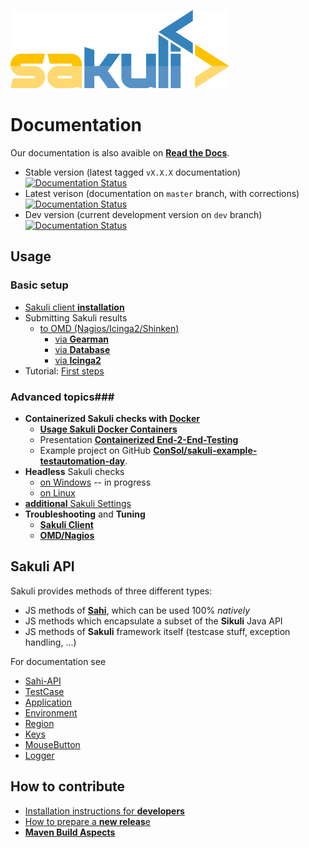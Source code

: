 ![sakuli-logo](pics/sakuli_logo_small.png)

# Documentation

Our documentation is also avaible on **[Read the Docs](http://sakuli.readthedocs.org)**.
* Stable version (latest tagged `vX.X.X` documentation) [![Documentation Status](https://readthedocs.org/projects/sakuli/badge/?version=stable)](http://sakuli.readthedocs.org/en/stable/)
* Latest verison (documentation on `master` branch, with corrections) [![Documentation Status](https://readthedocs.org/projects/sakuli/badge/?version=latest)](http://sakuli.readthedocs.org/en/latest/)
* Dev version (current development version on `dev` branch) [![Documentation Status](https://readthedocs.org/projects/sakuli/badge/?version=dev)](http://sakuli.readthedocs.org/en/dev/)

## Usage
### Basic setup

* [Sakuli client **installation**](installation-client.md)
* Submitting Sakuli results
  * [to OMD (Nagios/Icinga2/Shinken)](installation-omd.md)
    * [via **Gearman**](forwarder-gearman.md)
    * [via **Database**](forwarder-database.md)
    * [via **Icinga2**](forwarder-icinga2api.md)
* Tutorial: [First steps](first_steps.md)

### Advanced topics###

* **Containerized Sakuli checks with [Docker](https://www.docker.com/)**
  * **[Usage Sakuli Docker Containers](../docs/docker-containers.md)**
  * Presentation **[Containerized End-2-End-Testing](https://rawgit.com/toschneck/presentation/sakuli-testautomation-day/index.html#/)**
  * Example project on GitHub **[ConSol/sakuli-example-testautomation-day](https://github.com/ConSol/sakuli-example-testautomation-day)**.
* **Headless** Sakuli checks
  * [on Windows](headless-windows.md) -- in progress
  * [on Linux](headless-linux.md)
* [**additional** Sakuli Settings](additional-settings.md)
* **Troubleshooting** and **Tuning**
  * [**Sakuli Client**](troubleshooting-tuning-sakuli-client.md)
  * [**OMD/Nagios**](troubleshooting-omd.md)

## Sakuli API

Sakuli provides methods of three different types:

* JS methods of **[Sahi](http://sahi.co.in/w/all-apis)**, which can be used 100% *natively*
* JS methods which encapsulate a subset of the **Sikuli** Java API
* JS methods of **Sakuli** framework itself (testcase stuff, exception handling, …)  

For documentation see

* [Sahi-API](http://sahi.co.in/w/all-apis)
* [TestCase](sakuli-api.md#TestCase)
* [Application](sakuli-api.md#Application)
* [Environment](sakuli-api.md#Environment)
* [Region](sakuli-api.md#Region)
* [Keys](sakuli-api.md#Key)
* [MouseButton](sakuli-api.md#MouseButton)
* [Logger](sakuli-api.md#Logger)

## How to contribute

* [Installation instructions for **developers**](development/installation-developers.md)
* [How to prepare a **new releas**e](development/how-to-release.md)
* [**Maven Build Aspects**](development/maven-aspects.md)
